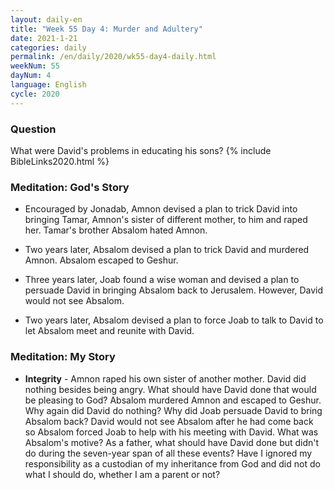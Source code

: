 ```yaml
---
layout: daily-en
title: "Week 55 Day 4: Murder and Adultery"
date: 2021-1-21 
categories: daily
permalink: /en/daily/2020/wk55-day4-daily.html
weekNum: 55
dayNum: 4
language: English
cycle: 2020
---
```

### Question     
What were David's problems in educating his sons?
{% include BibleLinks2020.html %} 

### Meditation: God's Story   
+ Encouraged by Jonadab, Amnon devised a plan to trick David into bringing Tamar, Amnon's sister of different mother, to him and raped her. Tamar's brother Absalom hated Amnon. 

+ Two years later, Absalom devised a plan to trick David and murdered Amnon. Absalom escaped to Geshur. 

+ Three years later, Joab found a wise woman and devised a plan to persuade David in bringing Absalom back to Jerusalem. However, David would not see Absalom. 

+ Two years later, Absalom devised a plan to force Joab to talk to David to let Absalom meet and reunite with David. 

### Meditation: My Story   
+ **Integrity** - Amnon raped his own sister of another mother. David did nothing besides being angry. What should have David done that would be pleasing to God? Absalom murdered Amnon and escaped to Geshur. Why again did David do nothing? Why did Joab persuade David to bring Absalom back? David would not see Absalom after he had come back so Absalom forced Joab to help with his meeting with David. What was Absalom's motive? As a father, what should have David done but didn't do during the seven-year span of all these events? Have I ignored my responsibility as a custodian of my inheritance from God and did not do what I should do, whether I am a parent or not? 
